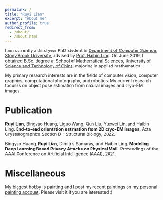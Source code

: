 ```yaml
---
permalink: /
title: "Ruyi Lian"
excerpt: "About me"
author_profile: true
redirect_from: 
  - /about/
  - /about.html
---
```



I am currently a third year PhD student in [Department of Computer Science](https://www.cs.stonybrook.edu), [Stony Brook University](https://www.stonybrook.edu), advised by [Prof. Haibin Ling](https://www3.cs.stonybrook.edu/~hling). On June 2019, I obtained B.Sc. degree at [School of Mathematical Sciences](http://math.ustc.edu.cn), [University of Science and Technology of China](http://www.ustc.edu.cn), majoring in applied mathematics. 

My primary research interests are in the fields of computer vision, computer graphics, computational photography, and robotics. My current research focuses on object pose estimation from natural images and cryo-EM images.

Publication
======
**Ruyi Lian**, Bingyao Huang, Liguo Wang, Qun Liu, Yuewei Lin, and Haibin Ling. **End-to-end orientation estimation from 2D cryo-EM images**. Acta Crystallographica Section D - Structural Biology, 2022.

Bingyao Huang, **Ruyi Lian**, Dimitris Samaras, and Haibin Ling. **Modeling Deep Learning Based Privacy Attacks on Physical Mail.** Proceedings of the AAAI Conference on Artificial Intelligence (AAAI), 2021.

Miscellaneous
======
My biggest hobby is painting and I post my recent paintings on [my personal painting account](https://www.instagram.com/ruyi.lian.art). Please visit it if you are interested :)

